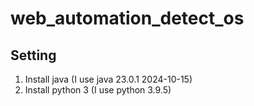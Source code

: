 # web_automation_detect_os
## Setting
1. Install java (I use java 23.0.1 2024-10-15)
2. Install python 3 (I use python 3.9.5)